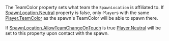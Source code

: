 The TeamColor property sets what team the `SpawnLocation` is affiliated to. If [SpawnLocation.Neutral](https://developer.roblox.com/api-reference/property/SpawnLocation/Neutral) property is false, only `Player`s with the same [Player.TeamColor](https://developer.roblox.com/api-reference/property/Player/TeamColor) as the spawn's TeamColor will be able to spawn there.

If [SpawnLocation.AllowTeamChangeOnTouch](https://developer.roblox.com/api-reference/property/SpawnLocation/AllowTeamChangeOnTouch) is true [Player.Neutral](https://developer.roblox.com/api-reference/property/Player/Neutral) will be set to this property upon contact with the spawn.